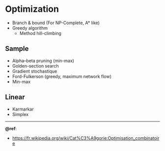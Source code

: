 # Optimization
* Branch & bound (For NP-Complete, A* like)
* Greedy algorithm
  + Method hill-climbing 

Sample
---
- Alpha–beta pruning (min-max)
- Golden-section search
- Gradient stochastique
- Ford-Fulkerson (greedy, maximum network flow)
- Min-max

Linear
---
+ Karmarkar
+ Simplex

---
**@ref**:
- https://fr.wikipedia.org/wiki/Cat%C3%A9gorie:Optimisation_combinatoire
